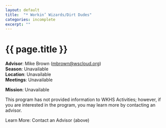 ```yaml
---
layout: default
title:  "* Workin’ Wizards/Dirt Dudes"
categories: incomplete
excerpt: ""
---
```


# {{ page.title }}

**Advisor**: Mike Brown (<mbrown@wscloud.org>)
<br/>**Season**: Unavailable
<br/>**Location**: Unavailable
<br/>**Meetings**: Unavailable

**Mission**: Unavailable

This program has not provided information to WKHS Activities; however, if you are interested in the program, you may learn more by contacting an advisor.

Learn More: Contact an Advisor (above)